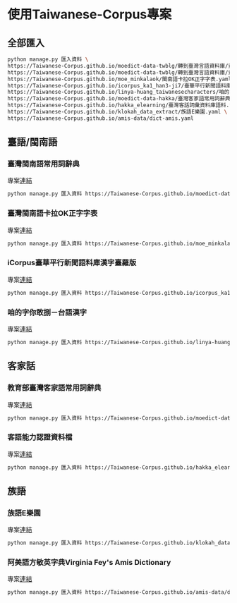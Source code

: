 # 使用Taiwanese-Corpus專案
## 全部匯入
```bash
python manage.py 匯入資料 \
https://Taiwanese-Corpus.github.io/moedict-data-twblg/轉到臺灣言語資料庫/資料/xls整理.yaml \
https://Taiwanese-Corpus.github.io/moedict-data-twblg/轉到臺灣言語資料庫/資料/異用字.yaml \
https://Taiwanese-Corpus.github.io/moe_minkalaok/閩南語卡拉OK正字字表.yaml \
https://Taiwanese-Corpus.github.io/icorpus_ka1_han3-ji7/臺華平行新聞語料庫.yaml \
https://Taiwanese-Corpus.github.io/linya-huang_taiwanesecharacters/咱的字你敢捌.yaml \
https://Taiwanese-Corpus.github.io/moedict-data-hakka/臺灣客家語常用詞辭典網路版語料.yaml \
https://Taiwanese-Corpus.github.io/hakka_elearning/臺灣客話詞彙資料庫語料.yaml \
https://Taiwanese-Corpus.github.io/klokah_data_extract/族語E樂園.yaml \
https://Taiwanese-Corpus.github.io/amis-data/dict-amis.yaml
```

## 臺語/閩南語
### 臺灣閩南語常用詞辭典
專案[連結](https://github.com/Taiwanese-Corpus/moedict-data-twblg/tree/gh-pages/%E8%BD%89%E5%88%B0%E8%87%BA%E7%81%A3%E8%A8%80%E8%AA%9E%E8%B3%87%E6%96%99%E5%BA%AB)
```bash
python manage.py 匯入資料 https://Taiwanese-Corpus.github.io/moedict-data-twblg/轉到臺灣言語資料庫/資料/xls整理.yaml https://Taiwanese-Corpus.github.io/moedict-data-twblg/轉到臺灣言語資料庫/資料/異用字.yaml
```

### 臺灣閩南語卡拉OK正字字表
專案[連結](https://github.com/Taiwanese-Corpus/moe_minkalaok)
```bash
python manage.py 匯入資料 https://Taiwanese-Corpus.github.io/moe_minkalaok/閩南語卡拉OK正字字表.yaml
```

### iCorpus臺華平行新聞語料庫漢字臺羅版
專案[連結](https://github.com/Taiwanese-Corpus/icorpus_ka1_han3-ji7) 
```bash
python manage.py 匯入資料 https://Taiwanese-Corpus.github.io/icorpus_ka1_han3-ji7/臺華平行新聞語料庫.yaml
```

### 咱的字你敢捌－台語漢字
專案[連結](https://github.com/Taiwanese-Corpus/linya-huang_taiwanesecharacters)
```bash
python manage.py 匯入資料 https://Taiwanese-Corpus.github.io/linya-huang_taiwanesecharacters/咱的字你敢捌.yaml
```

## 客家話
### 教育部臺灣客家語常用詞辭典
專案[連結](https://github.com/Taiwanese-Corpus/moedict-data-hakka/tree/%E8%BD%89%E5%88%B0%E8%87%BA%E7%81%A3%E8%A8%80%E8%AA%9E%E8%B3%87%E6%96%99%E5%BA%AB/%E8%BD%89%E5%88%B0%E8%87%BA%E7%81%A3%E8%A8%80%E8%AA%9E%E8%B3%87%E6%96%99%E5%BA%AB)
```bash
python manage.py 匯入資料 https://Taiwanese-Corpus.github.io/moedict-data-hakka/臺灣客家語常用詞辭典網路版語料.yaml
```

### 客語能力認證資料檔
專案[連結](https://github.com/Taiwanese-Corpus/hakka_elearning)
```bash
python manage.py 匯入資料 https://Taiwanese-Corpus.github.io/hakka_elearning/臺灣客話詞彙資料庫語料.yaml
```

## 族語
### 族語E樂園
專案[連結](https://github.com/Taiwanese-Corpus/moedict-data-twblg/tree/gh-pages/%E8%BD%89%E5%88%B0%E8%87%BA%E7%81%A3%E8%A8%80%E8%AA%9E%E8%B3%87%E6%96%99%E5%BA%AB)
```bash
python manage.py 匯入資料 https://Taiwanese-Corpus.github.io/klokah_data_extract/族語E樂園.yaml
```

### 阿美語方敏英字典Virginia Fey's Amis Dictionary
專案[連結](https://github.com/Taiwanese-Corpus/amis-data)
```bash
python manage.py 匯入資料 https://Taiwanese-Corpus.github.io/amis-data/dict-amis.yaml
```
